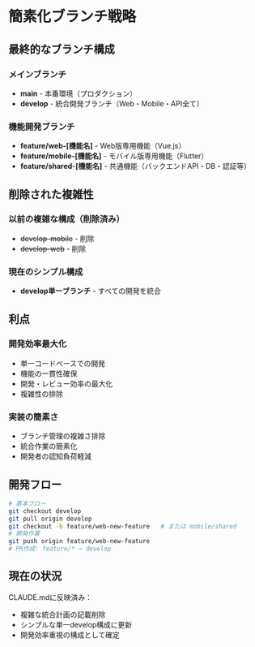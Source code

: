# 簡素化ブランチ戦略

## 最終的なブランチ構成

### メインブランチ
- **main** - 本番環境（プロダクション）
- **develop** - 統合開発ブランチ（Web・Mobile・API全て）

### 機能開発ブランチ
- **feature/web-[機能名]** - Web版専用機能（Vue.js）
- **feature/mobile-[機能名]** - モバイル版専用機能（Flutter）
- **feature/shared-[機能名]** - 共通機能（バックエンドAPI・DB・認証等）

## 削除された複雑性

### 以前の複雑な構成（削除済み）
- ~~develop-mobile~~ - 削除
- ~~develop-web~~ - 削除

### 現在のシンプル構成
- **develop単一ブランチ** - すべての開発を統合

## 利点

### 開発効率最大化
- 単一コードベースでの開発
- 機能の一貫性確保
- 開発・レビュー効率の最大化
- 複雑性の排除

### 実装の簡素さ
- ブランチ管理の複雑さ排除
- 統合作業の簡素化
- 開発者の認知負荷軽減

## 開発フロー

```bash
# 基本フロー
git checkout develop
git pull origin develop
git checkout -b feature/web-new-feature   # または mobile/shared
# 開発作業
git push origin feature/web-new-feature
# PR作成: feature/* → develop
```

## 現在の状況
CLAUDE.mdに反映済み：
- 複雑な統合計画の記載削除
- シンプルな単一develop構成に更新
- 開発効率重視の構成として確定